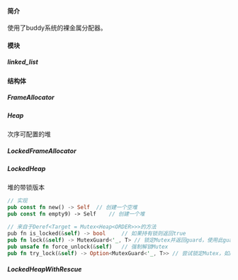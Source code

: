 #### 简介

使用了buddy系统的裸金属分配器。

#### 模块

##### linked_list

#### 结构体

##### FrameAllocator

##### Heap

次序可配置的堆

##### LockedFrameAllocator

##### LockedHeap

堆的带锁版本

```rust
// 实现
pub const fn new() -> Self	// 创建一个空堆
pub const fn empty9) -> Self	// 创建一个堆

// 来自于Deref<Target = Mutex<Heap<ORDER>>>的方法
pub fn is_locked(&self) -> bool		// 如果持有锁则返回true
pub fn lock(&self) -> MutexGuard<'_, T>	// 锁定Mutex并返回guard，使用此guard可以访问内部数据
pub unsafe fn force_unlock(&self)	// 强制解锁Mutex
pub fn try_lock(&self) -> Option<MutexGuard<'_, T>>	// 尝试锁定Mutex，如成功则返回一个guard
```



##### LockedHeapWithRescue